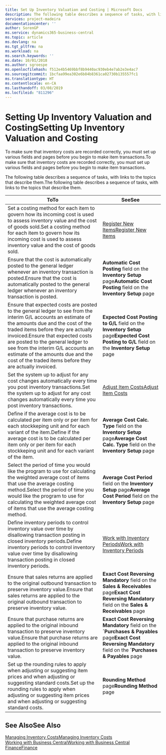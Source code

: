 ```yaml
---
title: Set Up Inventory Valuation and Costing | Microsoft Docs
description: The following table describes a sequence of tasks, with links to the topics that describe them.
services: project-madeira
documentationcenter: ''
author: SorenGP
ms.service: dynamics365-business-central
ms.topic: article
ms.devlang: na
ms.tgt_pltfrm: na
ms.workload: na
ms.search.keywords: ''
ms.date: 10/01/2018
ms.author: sgroespe
ms.openlocfilehash: f512e4b5469bbf8b9440ac930eb4e7ab2e3e4ac7
ms.sourcegitcommit: 1bcfaa99ea302e6b84b8361ca02730b135557fc1
ms.translationtype: HT
ms.contentlocale: en-CA
ms.lasthandoff: 03/08/2019
ms.locfileid: "811296"
---
```

# <a name="setting-up-inventory-valuation-and-costing"></a><span data-ttu-id="c0d33-103">Setting Up Inventory Valuation and Costing</span><span class="sxs-lookup"><span data-stu-id="c0d33-103">Setting Up Inventory Valuation and Costing</span></span>
<span data-ttu-id="c0d33-104">To make sure that inventory costs are recorded correctly, you must set up various fields and pages before you begin to make item transactions.</span><span class="sxs-lookup"><span data-stu-id="c0d33-104">To make sure that inventory costs are recorded correctly, you must set up various fields and pages before you begin to make item transactions.</span></span>

<span data-ttu-id="c0d33-105">The following table describes a sequence of tasks, with links to the topics that describe them.</span><span class="sxs-lookup"><span data-stu-id="c0d33-105">The following table describes a sequence of tasks, with links to the topics that describe them.</span></span>

|<span data-ttu-id="c0d33-106">**To**</span><span class="sxs-lookup"><span data-stu-id="c0d33-106">**To**</span></span>|<span data-ttu-id="c0d33-107">**See**</span><span class="sxs-lookup"><span data-stu-id="c0d33-107">**See**</span></span>|  
|------------|-------------|  
|<span data-ttu-id="c0d33-108">Set a costing method for each item to govern how its incoming cost is used to assess inventory value and the cost of goods sold.</span><span class="sxs-lookup"><span data-stu-id="c0d33-108">Set a costing method for each item to govern how its incoming cost is used to assess inventory value and the cost of goods sold.</span></span>|[<span data-ttu-id="c0d33-109">Register New Items</span><span class="sxs-lookup"><span data-stu-id="c0d33-109">Register New Items</span></span>](inventory-how-register-new-items.md)|  
|<span data-ttu-id="c0d33-110">Ensure that the cost is automatically posted to the general ledger whenever an inventory transaction is posted.</span><span class="sxs-lookup"><span data-stu-id="c0d33-110">Ensure that the cost is automatically posted to the general ledger whenever an inventory transaction is posted.</span></span>|<span data-ttu-id="c0d33-111">**Automatic Cost Posting** field on the **Inventory Setup** page</span><span class="sxs-lookup"><span data-stu-id="c0d33-111">**Automatic Cost Posting** field on the **Inventory Setup** page</span></span>|  
|<span data-ttu-id="c0d33-112">Ensure that expected costs are posted to the general ledger to see from the interim G/L accounts an estimate of the amounts due and the cost of the traded items before they are actually invoiced.</span><span class="sxs-lookup"><span data-stu-id="c0d33-112">Ensure that expected costs are posted to the general ledger to see from the interim G/L accounts an estimate of the amounts due and the cost of the traded items before they are actually invoiced.</span></span>|<span data-ttu-id="c0d33-113">**Expected Cost Posting to G/L** field on the **Inventory Setup** page</span><span class="sxs-lookup"><span data-stu-id="c0d33-113">**Expected Cost Posting to G/L** field on the **Inventory Setup** page</span></span>|  
|<span data-ttu-id="c0d33-114">Set the system up to adjust for any cost changes automatically every time you post inventory transactions.</span><span class="sxs-lookup"><span data-stu-id="c0d33-114">Set the system up to adjust for any cost changes automatically every time you post inventory transactions.</span></span>|[<span data-ttu-id="c0d33-115">Adjust Item Costs</span><span class="sxs-lookup"><span data-stu-id="c0d33-115">Adjust Item Costs</span></span>](inventory-how-adjust-item-costs.md)|  
|<span data-ttu-id="c0d33-116">Define if the average cost is to be calculated per item only or per item for each stockkeping unit and for each variant of the item.</span><span class="sxs-lookup"><span data-stu-id="c0d33-116">Define if the average cost is to be calculated per item only or per item for each stockkeping unit and for each variant of the item.</span></span>|<span data-ttu-id="c0d33-117">**Average Cost Calc. Type** field on the **Inventory Setup** page</span><span class="sxs-lookup"><span data-stu-id="c0d33-117">**Average Cost Calc. Type** field on the **Inventory Setup** page</span></span>|  
|<span data-ttu-id="c0d33-118">Select the period of time you would like the program to use for calculating the weighted average cost of items that use the average costing method.</span><span class="sxs-lookup"><span data-stu-id="c0d33-118">Select the period of time you would like the program to use for calculating the weighted average cost of items that use the average costing method.</span></span>|<span data-ttu-id="c0d33-119">**Average Cost Period** field on the **Inventory Setup** page</span><span class="sxs-lookup"><span data-stu-id="c0d33-119">**Average Cost Period** field on the **Inventory Setup** page</span></span>|  
|<span data-ttu-id="c0d33-120">Define inventory periods to control inventory value over time by disallowing transaction posting in closed inventory periods.</span><span class="sxs-lookup"><span data-stu-id="c0d33-120">Define inventory periods to control inventory value over time by disallowing transaction posting in closed inventory periods.</span></span>|[<span data-ttu-id="c0d33-121">Work with Inventory Periods</span><span class="sxs-lookup"><span data-stu-id="c0d33-121">Work with Inventory Periods</span></span>](finance-how-to-work-with-inventory-periods.md)|  
|<span data-ttu-id="c0d33-122">Ensure that sales returns are applied to the original outbound transaction to preserve inventory value.</span><span class="sxs-lookup"><span data-stu-id="c0d33-122">Ensure that sales returns are applied to the original outbound transaction to preserve inventory value.</span></span>|<span data-ttu-id="c0d33-123">**Exact Cost Reversing Mandatory** field on the **Sales & Receivables** page</span><span class="sxs-lookup"><span data-stu-id="c0d33-123">**Exact Cost Reversing Mandatory** field on the **Sales & Receivables** page</span></span>|  
|<span data-ttu-id="c0d33-124">Ensure that purchase returns are applied to the original inbound transaction to preserve inventory value.</span><span class="sxs-lookup"><span data-stu-id="c0d33-124">Ensure that purchase returns are applied to the original inbound transaction to preserve inventory value.</span></span>|<span data-ttu-id="c0d33-125">**Exact Cost Reversing Mandatory** field on the **´Purchases & Payables** page</span><span class="sxs-lookup"><span data-stu-id="c0d33-125">**Exact Cost Reversing Mandatory** field on the **´Purchases & Payables** page</span></span>|
|<span data-ttu-id="c0d33-126">Set up the rounding rules to apply when adjusting or suggesting item prices and when adjusting or suggesting standard costs.</span><span class="sxs-lookup"><span data-stu-id="c0d33-126">Set up the rounding rules to apply when adjusting or suggesting item prices and when adjusting or suggesting standard costs.</span></span>|<span data-ttu-id="c0d33-127">**Rounding Method** page</span><span class="sxs-lookup"><span data-stu-id="c0d33-127">**Rounding Method** page</span></span>|  

## <a name="see-also"></a><span data-ttu-id="c0d33-128">See Also</span><span class="sxs-lookup"><span data-stu-id="c0d33-128">See Also</span></span>  
[<span data-ttu-id="c0d33-129">Managing Inventory Costs</span><span class="sxs-lookup"><span data-stu-id="c0d33-129">Managing Inventory Costs</span></span>](finance-manage-inventory-costs.md)  
[<span data-ttu-id="c0d33-130">Working with Business Central</span><span class="sxs-lookup"><span data-stu-id="c0d33-130">Working with Business Central</span></span>](ui-work-product.md)  
[<span data-ttu-id="c0d33-131">Finance</span><span class="sxs-lookup"><span data-stu-id="c0d33-131">Finance</span></span>](finance.md)  
